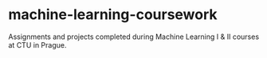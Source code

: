 # machine-learning-coursework
Assignments and projects completed during Machine Learning I &amp; II courses at CTU in Prague.
